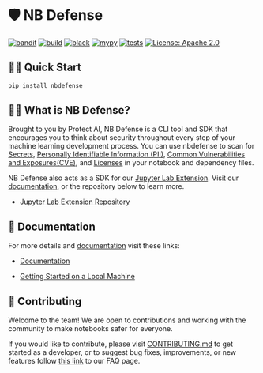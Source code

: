 # 🛡️ NB Defense

[![bandit](https://github.com/protectai/nbdefense/actions/workflows/bandit.yml/badge.svg)](https://github.com/protectai/nbdefense/actions/workflows/bandit.yml)
[![build](https://github.com/protectai/nbdefense/actions/workflows/build.yml/badge.svg)](https://github.com/protectai/nbdefense/actions/workflows/build.yml)
[![black](https://github.com/protectai/nbdefense/actions/workflows/black.yml/badge.svg)](https://github.com/protectai/nbdefense/actions/workflows/black.yml)
[![mypy](https://github.com/protectai/nbdefense/actions/workflows/mypy.yml/badge.svg)](https://github.com/protectai/nbdefense/actions/workflows/mypy.yml)
[![tests](https://github.com/protectai/nbdefense/actions/workflows/test.yml/badge.svg)](https://github.com/protectai/nbdefense/actions/workflows/test.yml)
[![License: Apache 2.0](https://img.shields.io/crates/l/apa)](https://opensource.org/license/apache-2-0/)

## 🏃‍♀️ Quick Start

```bash
pip install nbdefense
```

## 🙋‍♂️ What is NB Defense?

Brought to you by Protect AI, NB Defense is a CLI tool and SDK that encourages you to think about security throughout every step of your machine learning development process. You can use nbdefense to scan for [Secrets](https://github.com/protectai/nbdefense/blob/main/docs/docs/supported-scans/detecting-secrets.md), [Personally Identifiable Information (PII)](https://github.com/protectai/nbdefense/blob/main/docs/docs/supported-scans/detecting-PII.md), [Common Vulnerabilities and Exposures(CVE)](https://github.com/protectai/nbdefense/blob/main/docs/docs/supported-scans/detecting-CVEs.md), and [Licenses](https://github.com/protectai/nbdefense/blob/main/docs/docs/supported-scans/detecting-licenses.md) in your notebook and dependency files.

NB Defense also acts as a SDK for our [Jupyter Lab Extension](https://github.com/protectai/nbdefense-jupyter). Visit our [documentation](https://github.com/protectai/nbdefense/tree/main/docs/docs), or the repository below to learn more.

- [Jupyter Lab Extension Repository](https://github.com/protectai/nbdefense-jupyter)

## 📄 Documentation

For more details and [documentation](https://github.com/protectai/nbdefense/tree/main/docs/docs) visit these links:

- [Documentation](https://github.com/protectai/nbdefense/tree/main/docs/docs)

- [Getting Started on a Local Machine](https://github.com/protectai/nbdefense/blob/main/docs/docs/getting-started/cli.md)

## 💪 Contributing

Welcome to the team! We are open to contributions and working with the community to make notebooks safer for everyone.

If you would like to contribute, please visit [CONTRIBUTING.md](https://github.com/protectai/nbdefense/blob/main/CONTRIBUTING.md) to get started as a developer, or to suggest bug fixes, improvements, or new features follow [this link](https://github.com/protectai/nbdefense/blob/main/docs/docs/faq.md) to our FAQ page.
